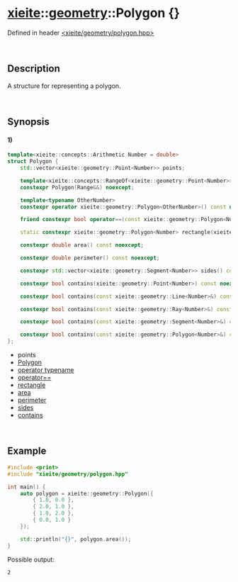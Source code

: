 # [xieite](../../xieite.md)\:\:[geometry](../../geometry.md)\:\:Polygon \{\}
Defined in header [<xieite/geometry/polygon.hpp>](../../../include/xieite/geometry/polygon.hpp)

&nbsp;

## Description
A structure for representing a polygon.

&nbsp;

## Synopsis
#### 1)
```cpp
template<xieite::concepts::Arithmetic Number = double>
struct Polygon {
    std::vector<xieite::geometry::Point<Number>> points;

    template<xieite::concepts::RangeOf<xieite::geometry::Point<Number>> Range = std::vector<xieite::geometry::Point<Number>>>
    constexpr Polygon(Range&&) noexcept;

    template<typename OtherNumber>
    constexpr operator xieite::geometry::Polygon<OtherNumber>() const noexcept;

    friend constexpr bool operator==(const xieite::geometry::Polygon<Number>&, const xieite::geometry::Polygon<Number>&) noexcept;

    static constexpr xieite::geometry::Polygon<Number> rectangle(xieite::geometry::Point<Number>, xieite::geometry::Point<Number>) noexcept;

    constexpr double area() const noexcept;

    constexpr double perimeter() const noexcept;

    constexpr std::vector<xieite::geometry::Segment<Number>> sides() const noexcept;

    constexpr bool contains(xieite::geometry::Point<Number>) const noexcept;

    constexpr bool contains(const xieite::geometry::Line<Number>&) const noexcept;

    constexpr bool contains(const xieite::geometry::Ray<Number>&) const noexcept;

    constexpr bool contains(const xieite::geometry::Segment<Number>&) const noexcept;

    constexpr bool contains(const xieite::geometry::Polygon<Number>&) const noexcept;
};
```
- points
- [Polygon](./structures/polygon/1/operators/constructor.md)
- [operator typename](./structures/polygon/1/operators/cast.md)
- [operator==](./structures/polygon/1/operators/equal.md)
- [rectangle](./structures/polygon/1/rectangle.md)
- [area](./structures/polygon/1/area.md)
- [perimeter](./structures/polygon/1/perimeter.md)
- [sides](./structures/polygon/1/sides.md)
- [contains](./structures/polygon/1/contains.md)

&nbsp;

## Example
```cpp
#include <print>
#include "xieite/geometry/polygon.hpp"

int main() {
    auto polygon = xieite::geometry::Polygon({
        { 1.0, 0.0 },
        { 2.0, 1.0 },
        { 1.0, 2.0 },
        { 0.0, 1.0 }
    });

    std::println("{}", polygon.area());
}
```
Possible output:
```
2
```
